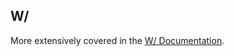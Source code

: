 ## W/

More extensively covered in the [W/ Documentation](https://www.whimsicalraps.com/pages/w-type).

